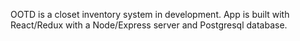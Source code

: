 OOTD is a closet inventory system in development. App is built with React/Redux with a
Node/Express server and Postgresql database.